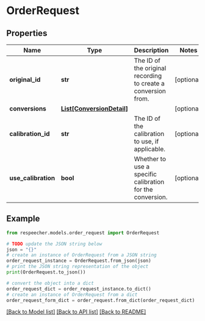 # OrderRequest


## Properties

Name | Type | Description | Notes
------------ | ------------- | ------------- | -------------
**original_id** | **str** | The ID of the original recording to create a conversion from. | [optional] 
**conversions** | [**List[ConversionDetail]**](ConversionDetail.md) |  | [optional] 
**calibration_id** | **str** | The ID of the calibration to use, if applicable. | [optional] 
**use_calibration** | **bool** | Whether to use a specific calibration for the conversion. | [optional] 

## Example

```python
from respeecher.models.order_request import OrderRequest

# TODO update the JSON string below
json = "{}"
# create an instance of OrderRequest from a JSON string
order_request_instance = OrderRequest.from_json(json)
# print the JSON string representation of the object
print(OrderRequest.to_json())

# convert the object into a dict
order_request_dict = order_request_instance.to_dict()
# create an instance of OrderRequest from a dict
order_request_form_dict = order_request.from_dict(order_request_dict)
```
[[Back to Model list]](../README.md#documentation-for-models) [[Back to API list]](../README.md#documentation-for-api-endpoints) [[Back to README]](../README.md)



